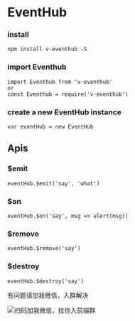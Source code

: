 # EventHub

### install
```
npm install v-eventhub -S
```

### import Eventhub
```
import Eventhub from 'v-eventhub'   
or   
const Eventhub = require('v-eventhub')   
```

### create a new EventHub instance
```
var eventHub = new EventHub
```

## Apis

### $emit
```
eventHub.$emit('say', 'what')

```
### $on
```
eventHub.$on('say', msg => alert(msg))

```
### $remove
```
eventHub.$remove('say')

```
### $destroy
```
eventHub.$destroy('say')
```

有问题请加我微信，入群解决

![扫码加我微信，拉你入前端群](https://github.com/biggerV/webpack4-lesson/blob/master/wechat-qrcode.jpg?raw=true)
